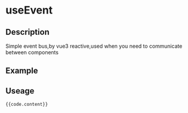 <script setup>
    import UseEvent from '../components/UseEvent.vue'
    import code from '../componentsCode/UseEvent.js'
</script>

# useEvent

## Description

Simple event bus,by vue3 reactive,used when you need to communicate between components

## Example

<!-- <UseEvent /> -->

## Useage
```js-vue
{{code.content}}
```
